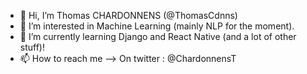 - 👋 Hi, I’m Thomas CHARDONNENS (@ThomasCdnns)
- 👀 I’m interested in Machine Learning (mainly NLP for the moment).
- 🌱 I’m currently learning Django and React Native (and a lot of other stuff)!
- 📫 How to reach me --> On twitter : @ChardonnensT

<!---
ThomasCdnns/ThomasCdnns is a ✨ special ✨ repository because its `README.md` (this file) appears on your GitHub profile.
You can click the Preview link to take a look at your changes.
--->

